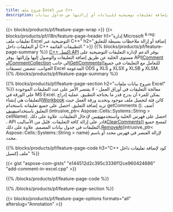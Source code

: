 ```yaml
---
title: شروح ملف Excel عبر C++
description: قم بإضافة تعليقات توضيحية للبيانات أو إزالتها من جداول بيانات Excel و OpenOffice باستخدام مكتبة C++.
---
```

{{< blocks/products/pf/feature-page-wrap >}}
{{< blocks/products/pf/i18n/feature-page-header h1="إدارة Microsoft <sup> & reg؛ </sup> تعليقات ملف Excel التوضيحية عبر C++" h2="إضافة أو إزالة ملاحظات بسيطة للتعليق أو التعليقات داخل C++ التطبيقات القائمة." >}}
{{% blocks/products/pf/feature-page-summary %}}
[C++ إكسل API](/cells/ar/cpp/) يوفر الدعم لإدارة التعليقات التوضيحية على مستوى الخلية عن طريق إضافة التعليقات والوصول إليها وإزالتها. يوفر API[IComment](https://reference.aspose.com/cells/cpp/class/aspose.cells.i_comment) و[ICommentCollection](https://reference.aspose.com/cells/cpp/class/aspose.cells.i_comment_collection) إلى جانب[GetIComments()](https://reference.aspose.com/cells/cpp/class/aspose.cells.i_worksheet#ae7cce5f85b7b25a1e5c58df1b613ca5a)للتعامل مع التعليقات في جميع الجوانب. تتضمن تنسيقات Excel المدعومة ODS و XLS و XLSX و XLSB و XLSM.
{{% /blocks/products/pf/feature-page-summary %}}

{{% blocks/products/pf/feature-page-section h2="شروح بيانات ملفات Excel" %}}
 معالجة التعليقات في أوراق العمل - لا يقتصر الأمر على عدد التعليقات الموجودة على الورقة في MS Excel. يمكن للمرء أن يدرج قدر ما يحتاجه التطبيق. عملية إدراج التعليقات هي إنشاء[IWorkbook](https://reference.aspose.com/cells/cpp/class/aspose.cells.i_workbook) كائن فئة لتحميل ملف موجود وتحديد ورقة العمل حيث تريد إضافة التعليق. احصل على جميع تعليقاته باستخدام getComments (). أضف التعليق باستخدام[يضيف](https://reference.aspose.com/cells/cpp/class/aspose.cells.i_comment_collection#a3f014415e292fa15c6220e9727dad384) (intrusive_ptr< Aspose::Cells::Systems::String > cellName). احصل على فهرس الخلية واستخدمه[تعيين](https://reference.aspose.com/cells/cpp/class/aspose.cells.i_comment#a791b9d4e9bf3975709a7f93b5db09580) لإدخال التعليقات. علاوة على ذلك ، API قادر على إزالة كافة التعليقات. قليل من الأساليب[ClearComments()](https://reference.aspose.com/cells/cpp/class/aspose.cells.i_worksheet#ad4e0ea291ae60fc1b5d815e520edc6c3) لمسح جميع التعليقات في جدول بيانات المصمم. علاوة على ذلك،[RemoveAt](https://reference.aspose.com/cells/cpp/class/aspose.cells.i_worksheet_collection#addabcc7d7d76874694018fb3ba37b72c)(intrusive_ptr< Aspose::Cells::Systems::String > name) لإزالة العنصر في فهرس محدد أو باسم محدد.

{{% blocks/products/pf/feature-page-code h3="C++ كود لإضافة تعليقات داخل ملف إكسيل" %}}

{{< gist "aspose-com-gists" "e144512d2c395c3336f12ce960424686" "add-comment-in-excel.cpp" >}}

{{% /blocks/products/pf/feature-page-code %}}

{{% /blocks/products/pf/feature-page-section %}}

{{< blocks/products/pf/feature-page-options formats="all" afterslug="Annotation" >}}
